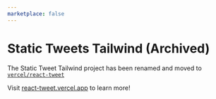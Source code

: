 ```yaml
---
marketplace: false
---
```


# Static Tweets Tailwind (Archived)

The Static Tweet Tailwind project has been renamed and moved to [`vercel/react-tweet`](https://github.com/vercel/react-tweet)

Visit [react-tweet.vercel.app](https://react-tweet.vercel.app/) to learn more!
